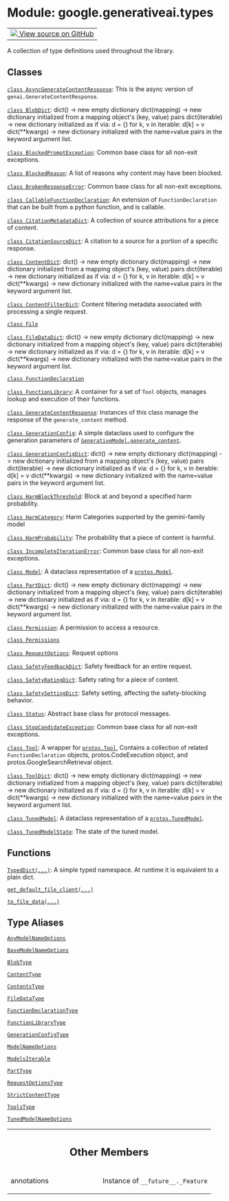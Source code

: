 
# Module: google.generativeai.types

<!-- Insert buttons and diff -->

<table class="tfo-notebook-buttons tfo-api nocontent">
<td>
  <a target="_blank" href="https://github.com/google/generative-ai-python/blob/master/google/generativeai/types/__init__.py">
    <img src="https://www.tensorflow.org/images/GitHub-Mark-32px.png" />
    View source on GitHub
  </a>
</td>
</table>



A collection of type definitions used throughout the library.



## Classes

[`class AsyncGenerateContentResponse`](../../google/generativeai/types/AsyncGenerateContentResponse.md): This is the async version of `genai.GenerateContentResponse`.

[`class BlobDict`](../../google/generativeai/types/BlobDict.md): dict() -> new empty dictionary dict(mapping) -> new dictionary initialized from a mapping object's (key, value) pairs dict(iterable) -> new dictionary initialized as if via: d = {} for k, v in iterable: d[k] = v dict(**kwargs) -> new dictionary initialized with the name=value pairs in the keyword argument list.

[`class BlockedPromptException`](../../google/generativeai/types/BlockedPromptException.md): Common base class for all non-exit exceptions.

[`class BlockedReason`](../../google/generativeai/types/BlockedReason.md): A list of reasons why content may have been blocked.

[`class BrokenResponseError`](../../google/generativeai/types/BrokenResponseError.md): Common base class for all non-exit exceptions.

[`class CallableFunctionDeclaration`](../../google/generativeai/types/CallableFunctionDeclaration.md): An extension of `FunctionDeclaration` that can be built from a python function, and is callable.

[`class CitationMetadataDict`](../../google/generativeai/types/CitationMetadataDict.md): A collection of source attributions for a piece of content.

[`class CitationSourceDict`](../../google/generativeai/types/CitationSourceDict.md): A citation to a source for a portion of a specific response.

[`class ContentDict`](../../google/generativeai/types/ContentDict.md): dict() -> new empty dictionary dict(mapping) -> new dictionary initialized from a mapping object's (key, value) pairs dict(iterable) -> new dictionary initialized as if via: d = {} for k, v in iterable: d[k] = v dict(**kwargs) -> new dictionary initialized with the name=value pairs in the keyword argument list.

[`class ContentFilterDict`](../../google/generativeai/types/ContentFilterDict.md): Content filtering metadata associated with processing a single request.

[`class File`](../../google/generativeai/types/File.md)

[`class FileDataDict`](../../google/generativeai/types/FileDataDict.md): dict() -> new empty dictionary dict(mapping) -> new dictionary initialized from a mapping object's (key, value) pairs dict(iterable) -> new dictionary initialized as if via: d = {} for k, v in iterable: d[k] = v dict(**kwargs) -> new dictionary initialized with the name=value pairs in the keyword argument list.

[`class FunctionDeclaration`](../../google/generativeai/types/FunctionDeclaration.md)

[`class FunctionLibrary`](../../google/generativeai/types/FunctionLibrary.md): A container for a set of `Tool` objects, manages lookup and execution of their functions.

[`class GenerateContentResponse`](../../google/generativeai/types/GenerateContentResponse.md): Instances of this class manage the response of the `generate_content` method.

[`class GenerationConfig`](../../google/generativeai/types/GenerationConfig.md): A simple dataclass used to configure the generation parameters of <a href="../../google/generativeai/GenerativeModel.md#generate_content"><code>GenerativeModel.generate_content</code></a>.

[`class GenerationConfigDict`](../../google/generativeai/types/GenerationConfigDict.md): dict() -> new empty dictionary dict(mapping) -> new dictionary initialized from a mapping object's (key, value) pairs dict(iterable) -> new dictionary initialized as if via: d = {} for k, v in iterable: d[k] = v dict(**kwargs) -> new dictionary initialized with the name=value pairs in the keyword argument list.

[`class HarmBlockThreshold`](../../google/generativeai/types/HarmBlockThreshold.md): Block at and beyond a specified harm probability.

[`class HarmCategory`](../../google/generativeai/types/HarmCategory.md): Harm Categories supported by the gemini-family model

[`class HarmProbability`](../../google/generativeai/types/HarmProbability.md): The probability that a piece of content is harmful.

[`class IncompleteIterationError`](../../google/generativeai/types/IncompleteIterationError.md): Common base class for all non-exit exceptions.

[`class Model`](../../google/generativeai/types/Model.md): A dataclass representation of a <a href="../../google/generativeai/protos/Model.md"><code>protos.Model</code></a>.

[`class PartDict`](../../google/generativeai/types/PartDict.md): dict() -> new empty dictionary dict(mapping) -> new dictionary initialized from a mapping object's (key, value) pairs dict(iterable) -> new dictionary initialized as if via: d = {} for k, v in iterable: d[k] = v dict(**kwargs) -> new dictionary initialized with the name=value pairs in the keyword argument list.

[`class Permission`](../../google/generativeai/types/Permission.md): A permission to access a resource.

[`class Permissions`](../../google/generativeai/types/Permissions.md)

[`class RequestOptions`](../../google/generativeai/types/RequestOptions.md): Request options

[`class SafetyFeedbackDict`](../../google/generativeai/types/SafetyFeedbackDict.md): Safety feedback for an entire request.

[`class SafetyRatingDict`](../../google/generativeai/types/SafetyRatingDict.md): Safety rating for a piece of content.

[`class SafetySettingDict`](../../google/generativeai/types/SafetySettingDict.md): Safety setting, affecting the safety-blocking behavior.

[`class Status`](../../google/generativeai/types/Status.md): Abstract base class for protocol messages.

[`class StopCandidateException`](../../google/generativeai/types/StopCandidateException.md): Common base class for all non-exit exceptions.

[`class Tool`](../../google/generativeai/types/Tool.md): A wrapper for <a href="../../google/generativeai/protos/Tool.md"><code>protos.Tool</code></a>, Contains a collection of related `FunctionDeclaration` objects, protos.CodeExecution object, and protos.GoogleSearchRetrieval object.

[`class ToolDict`](../../google/generativeai/types/ToolDict.md): dict() -> new empty dictionary dict(mapping) -> new dictionary initialized from a mapping object's (key, value) pairs dict(iterable) -> new dictionary initialized as if via: d = {} for k, v in iterable: d[k] = v dict(**kwargs) -> new dictionary initialized with the name=value pairs in the keyword argument list.

[`class TunedModel`](../../google/generativeai/types/TunedModel.md): A dataclass representation of a <a href="../../google/generativeai/protos/TunedModel.md"><code>protos.TunedModel</code></a>.

[`class TunedModelState`](../../google/generativeai/types/TunedModelState.md): The state of the tuned model.

## Functions

[`TypedDict(...)`](../../google/generativeai/types/TypedDict.md): A simple typed namespace. At runtime it is equivalent to a plain dict.

[`get_default_file_client(...)`](../../google/generativeai/types/get_default_file_client.md)

[`to_file_data(...)`](../../google/generativeai/types/to_file_data.md)

## Type Aliases

[`AnyModelNameOptions`](../../google/generativeai/types/AnyModelNameOptions.md)

[`BaseModelNameOptions`](../../google/generativeai/types/BaseModelNameOptions.md)

[`BlobType`](../../google/generativeai/types/BlobType.md)

[`ContentType`](../../google/generativeai/types/ContentType.md)

[`ContentsType`](../../google/generativeai/types/ContentsType.md)

[`FileDataType`](../../google/generativeai/types/FileDataType.md)

[`FunctionDeclarationType`](../../google/generativeai/types/FunctionDeclarationType.md)

[`FunctionLibraryType`](../../google/generativeai/types/FunctionLibraryType.md)

[`GenerationConfigType`](../../google/generativeai/types/GenerationConfigType.md)

[`ModelNameOptions`](../../google/generativeai/types/AnyModelNameOptions.md)

[`ModelsIterable`](../../google/generativeai/types/ModelsIterable.md)

[`PartType`](../../google/generativeai/types/PartType.md)

[`RequestOptionsType`](../../google/generativeai/types/RequestOptionsType.md)

[`StrictContentType`](../../google/generativeai/types/StrictContentType.md)

[`ToolsType`](../../google/generativeai/types/ToolsType.md)

[`TunedModelNameOptions`](../../google/generativeai/types/TunedModelNameOptions.md)



<!-- Tabular view -->
 <table class="responsive fixed orange">
<colgroup><col width="214px"><col></colgroup>
<tr><th colspan="2"><h2 class="add-link">Other Members</h2></th></tr>

<tr>
<td>

annotations<a id="annotations"></a>

</td>
<td>

Instance of `__future__._Feature`

</td>
</tr>
</table>

